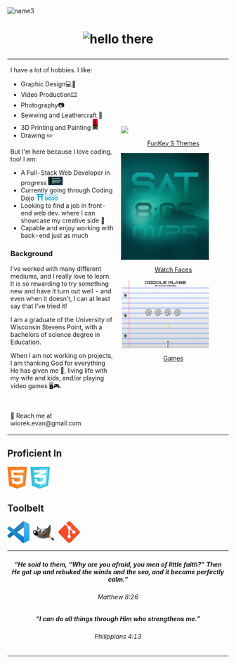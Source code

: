 <!--

-->


![name3](https://user-images.githubusercontent.com/124269000/218219586-f3be13fc-e154-4a0c-ab3e-201eb195abc8.svg)


# <p align="center"> <img src="./Assets/hello-there.gif" alt="hello there" height=50px/></p>


<table>
    <td style="width:50%">
        <body>
            <p> I have a lot of hobbies. I like:</p>
                <ul>
                    <li>Graphic Design💻🎨</li>
                    <li>Video Production🎞️</li>
                    <li>Photography📷</li>
                    <li>Sewwing and Leathercraft 🧵</li>
                    <li>3D Printing and Painting  <img src="./Assets/3d2.png" alt="3D Printing" height=25px/></li>
                    <li>Drawing ✏️</li>
                </ul>
            <p>But I'm here because I love coding, too! I am:</p>
            <ul>
                <li>A Full-Stack Web Developer in progress   <img src="./Assets/coding4.gif" alt="coding icon" height=20px/></li>
                <li>Currently going through Coding Dojo  <a href="https://www.codingdojo.com/online-coding-bootcamp-full-time" target="_blank"><img src="./Assets/cd3.png" alt="Coding Dojo" height=15px/></a></li>
                <li>Looking to find a job in front-end web dev. where I can showcase my creative side 👔</li>
                <li>Capable and enjoy working with back-end just as much</li>
            </ul>           
            <h3>Background</h3>
            <p>I’ve worked with many different mediums, and I really love to learn. It is so rewarding to try something new and have it turn out well -  and even when it doesn’t, I can at least say that I’ve tried it!</p>

<p>I am a graduate of the University of Wisconsin Stevens Point, with a bachelors of science degree in Education.</p>

<p>When I am not working on projects, I am thanking God for everything He has given me 🙏, living life with my wife and kids, and/or playing video games 🖥️🎮.</p>
            <br>
            <p>📧 Reach me at wiorek.evan@gmail.com</p>
<td style="width:50%">
            <div>
            <img src=./Assets/FunKeyS.gif style="width:200px" align="center"><br>
            <a href="https://github.com/EvanWiorek/EvanWiorek/tree/main/FunKeySThemes" align="center"><p align="center">FunKey S Themes</p></a>
            <img src=./Assets/Watch.gif style="width:200px" align="center"><br>
            <a href="https://www.evanwiorek.com"><p align="center">Watch Faces</p></a>
            <img src=./Assets/DoodlePlane.PNG style="width:200px" align="center"><br>
            <a href="https://github.com/EvanWiorek/Bootcamp-Projects/tree/main/Games"><p align="center">Games</p></a>
            </div>
    </td>
</body>
</table>

<h2>Proficient In</h2>

<img src=./Assets/languages/html.png alt="HTML" height=50px/>&nbsp;&nbsp;<img src="./Assets/languages/css.png" alt="CSS" height=50px/>
<!-- need to add javascript, python, GIT, terminal,
APIS
AJAX
CSS
Bootstrap
jQuery-->

<h2>Toolbelt</h2>

<img src=./Assets/toolbelt/vs.png alt="Visual Studio" height=50px/>&nbsp;&nbsp;<img src="./Assets/toolbelt/gimp.png" alt="GIMP" height=50px/>&nbsp;&nbsp;<img src="./Assets/toolbelt/git.png" alt="Git" height=50px/>
<table>
    <td style="width:50%">
  <h5 align="center"><i>“He said to them, “Why are you afraid, you men of little faith?” Then He got up and rebuked the winds and the sea, and it became perfectly calm.” </i> </h5>
        <h6 align="center">Matthew 8:26</h6>
        <p></p>
        <h5 align="center"><i>“I can do all things through Him who strengthens me.”</i></h5>

  <h6 align="center">Philippians 4:13</h6>
    </td>
    </table>



